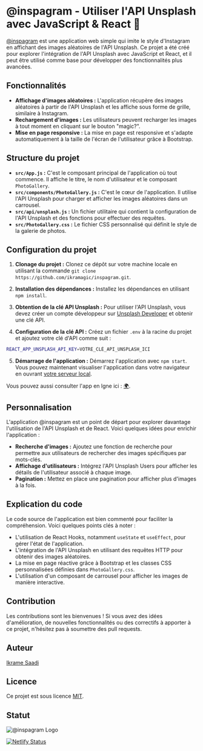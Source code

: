 # @inspagram - Utiliser l'API Unsplash avec JavaScript & React 🔬

[@inspagram](https://inspagram.netlify.app/) est une application web simple qui imite le style d'Instagram en affichant des images aléatoires de l'API Unsplash. Ce projet a été créé pour explorer l'intégration de l'API Unsplash avec JavaScript et React, et il peut être utilisé comme base pour développer des fonctionnalités plus avancées.

## Fonctionnalités

- **Affichage d'images aléatoires :** L'application récupère des images aléatoires à partir de l'API Unsplash et les affiche sous forme de grille, similaire à Instagram.
- **Rechargement d'images :** Les utilisateurs peuvent recharger les images à tout moment en cliquant sur le bouton "magic?".
- **Mise en page responsive :** La mise en page est responsive et s'adapte automatiquement à la taille de l'écran de l'utilisateur grâce à Bootstrap.

## Structure du projet

- **`src/App.js` :** C'est le composant principal de l'application où tout commence. Il affiche le titre, le nom d'utilisateur et le composant `PhotoGallery`.
- **`src/components/PhotoGallery.js` :** C'est le cœur de l'application. Il utilise l'API Unsplash pour charger et afficher les images aléatoires dans un carrousel.
- **`src/api/unsplash.js` :** Un fichier utilitaire qui contient la configuration de l'API Unsplash et des fonctions pour effectuer des requêtes.
- **`src/PhotoGallery.css` :** Le fichier CSS personnalisé qui définit le style de la galerie de photos.

## Configuration du projet

1. **Clonage du projet :** Clonez ce dépôt sur votre machine locale en utilisant la commande `git clone https://github.com/ikramagic/inspagram.git`.

2. **Installation des dépendances :** Installez les dépendances en utilisant `npm install`.

3. **Obtention de la clé API Unsplash :** Pour utiliser l'API Unsplash, vous devez créer un compte développeur sur [Unsplash Developer](https://unsplash.com/developers) et obtenir une clé API.

4. **Configuration de la clé API :** Créez un fichier `.env` à la racine du projet et ajoutez votre clé d'API comme suit :

```bash
REACT_APP_UNSPLASH_API_KEY=VOTRE_CLÉ_API_UNSPLASH_ICI
```

5. **Démarrage de l'application :** Démarrez l'application avec `npm start`. Vous pouvez maintenant visualiser l'application dans votre navigateur en ouvrant [votre serveur local](http://localhost:3000).

Vous pouvez aussi consulter l'app en lgne ici : [🌍](https://inspagram.netlify.app/).

## Personnalisation

L'application @inspagram est un point de départ pour explorer davantage l'utilisation de l'API Unsplash et de React. Voici quelques idées pour enrichir l'application :

- **Recherche d'images :** Ajoutez une fonction de recherche pour permettre aux utilisateurs de rechercher des images spécifiques par mots-clés.
- **Affichage d'utilisateurs :** Intégrez l'API Unsplash Users pour afficher les détails de l'utilisateur associé à chaque image.
- **Pagination :** Mettez en place une pagination pour afficher plus d'images à la fois.

## Explication du code

Le code source de l'application est bien commenté pour faciliter la compréhension. Voici quelques points clés à noter :

- L'utilisation de React Hooks, notamment `useState` et `useEffect`, pour gérer l'état de l'application.
- L'intégration de l'API Unsplash en utilisant des requêtes HTTP pour obtenir des images aléatoires.
- La mise en page réactive grâce à Bootstrap et les classes CSS personnalisées définies dans `PhotoGallery.css`.
- L'utilisation d'un composant de carrousel pour afficher les images de manière interactive.

## Contribution

Les contributions sont les bienvenues ! Si vous avez des idées d'amélioration, de nouvelles fonctionnalités ou des correctifs à apporter à ce projet, n'hésitez pas à soumettre des pull requests.

## Auteur

[Ikrame Saadi](https://github.com/ikramagic/)

## Licence

Ce projet est sous licence [MIT](LICENSE.md).

## Statut 

![@inspagram Logo](./public/favicon.ico) 

[![Netlify Status](https://api.netlify.com/api/v1/badges/c3b62129-a91d-44b6-86a2-6347cc46768b/deploy-status)](https://app.netlify.com/sites/inspagram/deploys)
